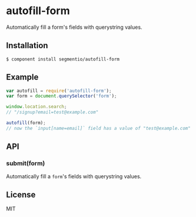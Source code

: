 
# autofill-form

  Automatically fill a form's fields with querystring values.

## Installation

    $ component install segmentio/autofill-form

## Example

```js
var autofill = require('autofill-form');
var form = document.querySelector('form');

window.location.search;
// "/signup?email=test@example.com"

autofill(form); 
// now the `input[name=email]` field has a value of "test@example.com"
```

## API

### submit(form)
  
  Automatically fill a `form`'s fields with querystring values.
  
## License

  MIT
